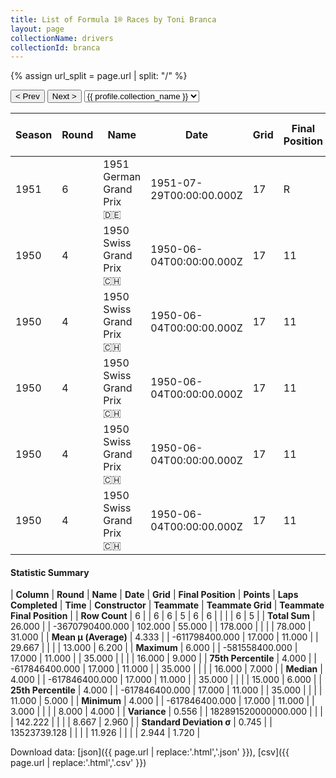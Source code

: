 ```yaml
---
title: List of Formula 1® Races by Toni Branca
layout: page
collectionName: drivers
collectionId: branca
---
```


{% assign url_split = page.url | split: "/" %}
<div id="collection-navigation">
<button onclick="selector.options[selector.selectedIndex-1].value && (window.location = selector.options[selector.selectedIndex-1].value);">&lt; Prev</button>
<button onclick="selector.options[selector.selectedIndex+1].value && (window.location = selector.options[selector.selectedIndex+1].value);">Next &gt;</button>
<select id="selector" onchange="this.options[this.selectedIndex].value && (window.location = this.options[this.selectedIndex].value);">
  {% for collectionId in site.data[page.collectionName].refs %}
    {% if collectionId == page.collectionId %}
      {% assign selected = "selected" %}
    {% else %}
      {% assign selected = "" %}
    {% endif %}
    {% assign profile = site.data[page.collectionName][collectionId].profile %}
    <option value="/f1/{{ page.collectionName }}/{{ collectionId }}/{{ url_split[4] }}" {{ selected }}>{{ profile.collection_name }}</option>
  {% endfor %}
</select>
</div>

| Season | Round | Name | Date | Grid | Final Position | Points | Laps Completed | Time | Constructor | Teammate | Teammate Grid | Teammate Final Position |
|--|--|--|--|--|--|--|--|--|--|--|--|--|
| 1951 | 6 | 1951 German Grand Prix 🇩🇪 | 1951-07-29T00:00:00.000Z | 17 | R | 0.0 | 3 |   | Maserati 🇮🇹 | [Toulo de Graffenried 🇨🇭](/f1/drivers/graffenried) | 16 | R |
| 1950 | 4 | 1950 Swiss Grand Prix 🇨🇭 | 1950-06-04T00:00:00.000Z | 17 | 11 | 0.0 | 35 |   | Maserati 🇮🇹 | [Prince Bira 🇹🇭](/f1/drivers/bira) | 8 | 4 |
| 1950 | 4 | 1950 Swiss Grand Prix 🇨🇭 | 1950-06-04T00:00:00.000Z | 17 | 11 | 0.0 | 35 |   | Maserati 🇮🇹 | [Felice Bonetto 🇮🇹](/f1/drivers/bonetto) | 12 | 5 |
| 1950 | 4 | 1950 Swiss Grand Prix 🇨🇭 | 1950-06-04T00:00:00.000Z | 17 | 11 | 0.0 | 35 |   | Maserati 🇮🇹 | [Toulo de Graffenried 🇨🇭](/f1/drivers/graffenried) | 11 | 6 |
| 1950 | 4 | 1950 Swiss Grand Prix 🇨🇭 | 1950-06-04T00:00:00.000Z | 17 | 11 | 0.0 | 35 |   | Maserati 🇮🇹 | [Nello Pagani 🇮🇹](/f1/drivers/pagani) | 15 | 7 |
| 1950 | 4 | 1950 Swiss Grand Prix 🇨🇭 | 1950-06-04T00:00:00.000Z | 17 | 11 | 0.0 | 35 |   | Maserati 🇮🇹 | [Louis Chiron 🇲🇨](/f1/drivers/chiron) | 16 | 9 |

#### Statistic Summary

| **Column** | **Round** | **Name** | **Date** | **Grid** | **Final Position** | **Points** | **Laps Completed** | **Time** | **Constructor** | **Teammate** | **Teammate Grid** | **Teammate Final Position** |
| **Row Count** | 6 |  | 6 | 6 | 5 | 6 | 6 |  |  |  | 6 | 5 |
| **Total Sum** | 26.000 |  | -3670790400.000 | 102.000 | 55.000 |  | 178.000 |  |  |  | 78.000 | 31.000 |
| **Mean μ (Average)** | 4.333 |  | -611798400.000 | 17.000 | 11.000 |  | 29.667 |  |  |  | 13.000 | 6.200 |
| **Maximum** | 6.000 |  | -581558400.000 | 17.000 | 11.000 |  | 35.000 |  |  |  | 16.000 | 9.000 |
| **75th Percentile** | 4.000 |  | -617846400.000 | 17.000 | 11.000 |  | 35.000 |  |  |  | 16.000 | 7.000 |
| **Median** | 4.000 |  | -617846400.000 | 17.000 | 11.000 |  | 35.000 |  |  |  | 15.000 | 6.000 |
| **25th Percentile** | 4.000 |  | -617846400.000 | 17.000 | 11.000 |  | 35.000 |  |  |  | 11.000 | 5.000 |
| **Minimum** | 4.000 |  | -617846400.000 | 17.000 | 11.000 |  | 3.000 |  |  |  | 8.000 | 4.000 |
| **Variance** | 0.556 |  | 182891520000000.000 |  |  |  | 142.222 |  |  |  | 8.667 | 2.960 |
| **Standard Deviation σ** | 0.745 |  | 13523739.128 |  |  |  | 11.926 |  |  |  | 2.944 | 1.720 |

Download data: [json]({{ page.url | replace:'.html','.json' }}), [csv]({{ page.url | replace:'.html','.csv' }})
